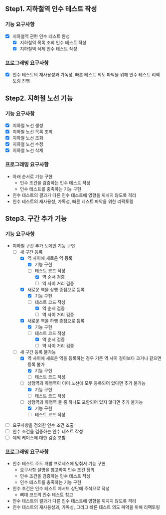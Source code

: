 
## Step1. 지하철역 인수 테스트 작성

### 기능 요구사항
- [X] 지하철역 관련 인수 테스트 완성
  - [X] 지하철역 목록 조회 인수 테스트 작성
  - [X] 지하철역 삭제 인수 테스트 작성

### 프로그래밍 요구사항
- [X] 인수 테스트의 재사용성과 가독성, 빠른 테스트 의도 파악을 위해 인수 테스트 리팩토링 진행

## Step2. 지하철 노선 기능

### 기능 요구사항
- [X] 지하철 노선 생성
- [X] 지하철 노선 목록 조회
- [X] 지하철 노선 조회
- [X] 지하철 노선 수정
- [X] 지하철 노선 삭제

### 프로그래밍 요구사항
- 아래 순서로 기능 구현
  - 인수 조건을 검증하는 인수 테스트 작성
  - 인수 테스트를 충족하는 기능 구현
- 인수 테스트의 결과가 다른 인수 테스트에 영향을 끼치지 않도록 격리
- 인수 테스트의 재사용성, 가독성, 빠른 테스트 파악을 위한 리팩토링

## Step3. 구간 추가 기능

### 기능 요구사항
- 지하철 구간 추가 도메인 기능 구현
  - [ ] 새 구간 등록
    - [X] 역 사이에 새로운 역 등록
      - [X] 기능 구현
      - [ ] 테스트 코드 작성
        - [X] 역 순서 검증
        - [ ] 역 사이 거리 검증
    - [X] 새로운 역을 상행 종점으로 등록
      - [X] 기능 구현
      - [ ] 테스트 코드 작성
        - [X] 역 순서 검증
        - [ ] 역 사이 거리 검증
    - [X] 새로운 역을 하행 종점으로 등록
      - [X] 기능 구현
      - [ ] 테스트 코드 작성
        - [X] 역 순서 검증
        - [ ] 역 사이 거리 검증
  - [ ] 새 구간 등록 불가능
    - [X] 역 사이에 새로운 역을 등록하는 경우 기존 역 사이 길이보다 크거나 같으면 등록 불가
      - [X] 기능 구현
      - [ ] 테스트 코드 작성
    - [ ] 상행역과 하행역이 이미 노선에 모두 등록되어 있다면 추가 불가능
      - [X] 기능 구현
      - [ ] 테스트 코드 작성
    - [ ] 상행역과 하행역 둘 중 하나도 포함되어 있지 않다면 추가 불가능
      - [X] 기능 구현
      - [ ] 테스트 코드 작성
- [ ] 요구사항을 정의한 인수 조건 조출
- [ ] 인수 조건을 검증하는 인수 테스트 작성
- [ ] 예외 케이스에 대한 검증 포함

### 프로그래밍 요구사항
- 인수 테스트 주도 개발 프로세스에 맞춰서 기능 구현
  - 요구사항 설명을 참고하여 인수 조건 정의
  - 인수 조건을 검증하는 인수 테스트 작성
  - 인수 테스트를 충족하는 기능 구현
- 인수 조건은 인수 테스트 메서드 상단에 주석으로 작성
  - 뼈대 코드의 인수 테스트 참고
- 인수 테스트의 결과가 다른 인수 테스트에 영향을 끼치지 않도록 격리
- 인수 테스트의 재사용성과, 가독성, 그리고 빠른 테스트 의도 파악을 위해 리팩토링